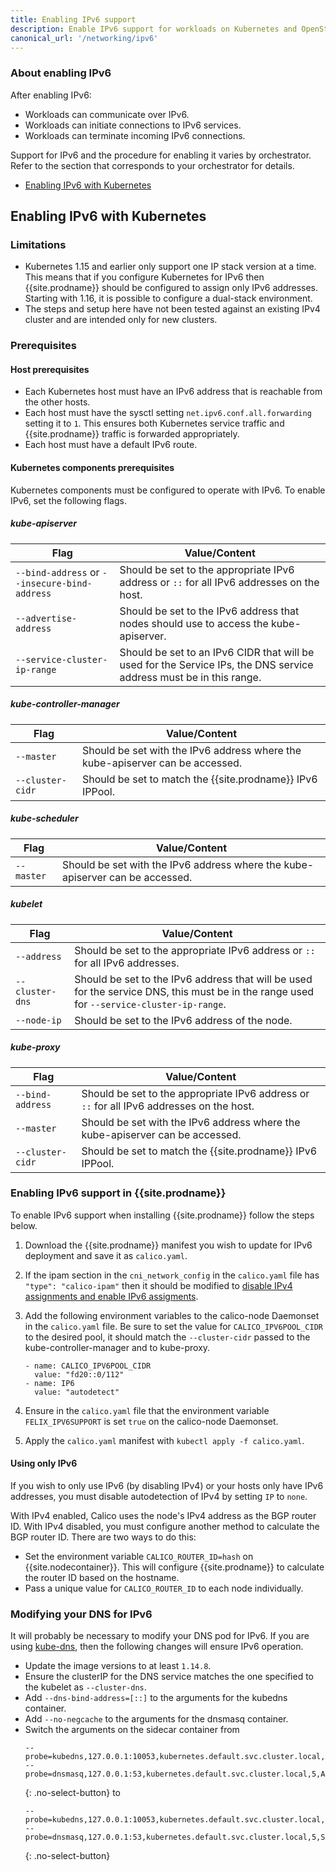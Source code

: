 ```yaml
---
title: Enabling IPv6 support
description: Enable IPv6 support for workloads on Kubernetes and OpenStack.
canonical_url: '/networking/ipv6'
---
```


### About enabling IPv6

After enabling IPv6:
- Workloads can communicate over IPv6.
- Workloads can initiate connections to IPv6 services.
- Workloads can terminate incoming IPv6 connections.

Support for IPv6 and the procedure for enabling it varies by orchestrator.
Refer to the section that corresponds to your orchestrator for details.

- [Enabling IPv6 with Kubernetes](#enabling-ipv6-with-kubernetes)

## Enabling IPv6 with Kubernetes

### Limitations

- Kubernetes 1.15 and earlier only support one IP stack version at a time. This
  means that if you configure Kubernetes for IPv6 then {{site.prodname}}
  should be configured to assign only IPv6 addresses. Starting with 1.16, it is
  possible to configure a dual-stack environment.
- The steps and setup here have not been tested against an existing IPv4
  cluster and are intended only for new clusters.

### Prerequisites

#### Host prerequisites

- Each Kubernetes host must have an IPv6 address that is reachable from
  the other hosts.
- Each host must have the sysctl setting `net.ipv6.conf.all.forwarding`
  setting it to `1`.  This ensures both Kubernetes service traffic
  and {{site.prodname}} traffic is forwarded appropriately.
- Each host must have a default IPv6 route.

#### Kubernetes components prerequisites

Kubernetes components must be configured to operate with IPv6.
To enable IPv6, set the following flags.

##### kube-apiserver

| Flag | Value/Content |
| ---- | ------------- |
| `--bind-address` or `--insecure-bind-address` | Should be set to the appropriate IPv6 address or `::` for all IPv6 addresses on the host. |
| `--advertise-address` | Should be set to the IPv6 address that nodes should use to access the kube-apiserver. |
| `--service-cluster-ip-range` | Should be set to an IPv6 CIDR that will be used for the Service IPs, the DNS service address must be in this range. |

##### kube-controller-manager

| Flag | Value/Content |
| ---- | ------------- |
| `--master` | Should be set with the IPv6 address where the kube-apiserver can be accessed. |
| `--cluster-cidr` | Should be set to match the {{site.prodname}} IPv6 IPPool. |

##### kube-scheduler

| Flag | Value/Content |
| ---- | ------------- |
| `--master` | Should be set with the IPv6 address where the kube-apiserver can be accessed. |

##### kubelet

| Flag | Value/Content |
| ---- | ------------- |
| `--address` | Should be set to the appropriate IPv6 address or `::` for all IPv6 addresses. |
| `--cluster-dns` | Should be set to the IPv6 address that will be used for the service DNS, this must be in the range used for `--service-cluster-ip-range`. |
| `--node-ip` | Should be set to the IPv6 address of the node. |

##### kube-proxy

| Flag | Value/Content |
| ---- | ------------- |
| `--bind-address` | Should be set to the appropriate IPv6 address or `::` for all IPv6 addresses on the host. |
| `--master` | Should be set with the IPv6 address where the kube-apiserver can be accessed. |
| `--cluster-cidr` | Should be set to match the {{site.prodname}} IPv6 IPPool. |

### Enabling IPv6 support in {{site.prodname}}

To enable IPv6 support when installing {{site.prodname}} follow the
steps below.

1. Download the {{site.prodname}} manifest you wish to update for IPv6
   deployment and save it as `calico.yaml`.
1. If the ipam section in the `cni_network_config` in the `calico.yaml` file
   has `"type": "calico-ipam"` then it should be modified to
   [disable IPv4 assignments and enable IPv6
   assigments]({{site.baseurl}}/reference/cni-plugin/configuration#ipam).
1. Add the following environment variables to the calico-node Daemonset in
   the `calico.yaml` file. Be sure to set the value for `CALICO_IPV6POOL_CIDR`
   to the desired pool, it should match the `--cluster-cidr` passed to the
   kube-controller-manager and to kube-proxy.

   ```
   - name: CALICO_IPV6POOL_CIDR
     value: "fd20::0/112"
   - name: IP6
     value: "autodetect"
   ```

1. Ensure in the `calico.yaml` file that the environment variable
   `FELIX_IPV6SUPPORT` is set `true` on the calico-node Daemonset.
1. Apply the `calico.yaml` manifest with `kubectl apply -f calico.yaml`.

#### Using only IPv6

If you wish to only use IPv6 (by disabling IPv4) or your hosts only have
IPv6 addresses, you must disable autodetection of IPv4 by setting `IP`
to `none`.

With IPv4 enabled, Calico uses the node's IPv4 address as the BGP router ID. With IPv4 disabled,
you must configure another method to calculate the BGP router ID. There are two ways to do this:

- Set the environment variable `CALICO_ROUTER_ID=hash` on {{site.nodecontainer}}. This will configure {{site.prodname}} to calculate the router ID based on the hostname.
- Pass a unique value for `CALICO_ROUTER_ID` to each node individually.

### Modifying your DNS for IPv6

It will probably be necessary to modify your DNS pod for IPv6. If you are using
[kube-dns]({{site.baseurl}}/getting-started/kubernetes/installation/manifests/kubedns.yaml),
then the following changes will ensure IPv6 operation.

- Update the image versions to at least `1.14.8`.
- Ensure the clusterIP for the DNS service matches the one specified to
  the kubelet as `--cluster-dns`.
- Add `--dns-bind-address=[::]` to the arguments for the kubedns container.
- Add `--no-negcache` to the arguments for the dnsmasq container.
- Switch the arguments on the sidecar container from
  ```
  --probe=kubedns,127.0.0.1:10053,kubernetes.default.svc.cluster.local,5,A
  --probe=dnsmasq,127.0.0.1:53,kubernetes.default.svc.cluster.local,5,A
  ```
  {: .no-select-button}
  to
  ```
  --probe=kubedns,127.0.0.1:10053,kubernetes.default.svc.cluster.local,5,SRV
  --probe=dnsmasq,127.0.0.1:53,kubernetes.default.svc.cluster.local,5,SRV
  ```
  {: .no-select-button}
